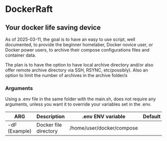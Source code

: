 # DockerRaft
## Your docker life saving device

As of 2025-03-11, the goal is to have an easy to use script, well documented, to provide the beginner homelaber, Docker novice user, or Docker power users, to archive their compose configurations files and container data.

The plan is to have the option to have local archive directory and/or also offer remote archive directory via SSH, RSYNC, etc(possibly).  Also an option to limit the number of archives in the archive folder/s




### Arguments

Using a .env file in the same folder with the main.sh, does not require any arguments, unless you want it to override your variables set in the .env.


| ARG                  | Description             | .env ENV variable           | Default |
|----------------------|----------------------|-------------------|---------|
| -dF (Example)      | Docker file directory           | /home/user/docker/compose                  |         |